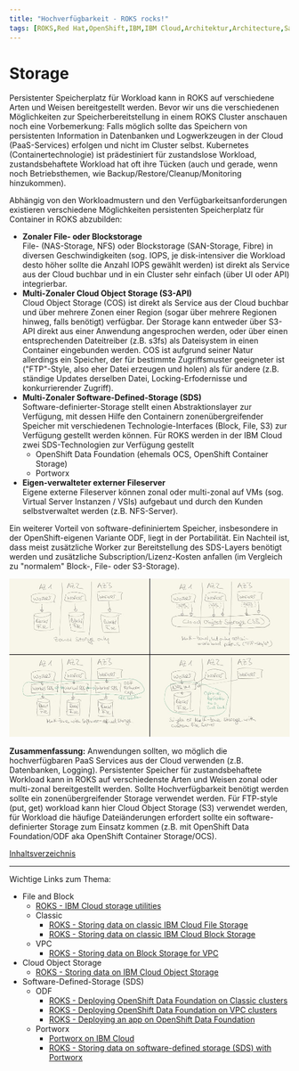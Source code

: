 ```yaml
---
title: "Hochverfügbarkeit - ROKS rocks!"
tags: [ROKS,Red Hat,OpenShift,IBM,IBM Cloud,Architektur,Architecture,Satellite,Cloud Satellite,Storage,SDS,Cloud Object Storage,S3FS,S3,Block Storage,File Storage,Software-defined Storage,Availabilty Zone,Hochverfügbarkeit,IBM Cloud Satellite]
---
```


# Storage

Persistenter Speicherplatz für Workload kann in ROKS auf verschiedene Arten und Weisen bereitgestellt werden. Bevor wir uns die verschiedenen Möglichkeiten zur Speicherbereitstellung in einem ROKS Cluster anschauen noch eine Vorbemerkung: Falls möglich sollte das Speichern von persistenten Information in Datenbanken und Logwerkzeugen in der Cloud (PaaS-Services) erfolgen und nicht im Cluster selbst. Kubernetes (Containertechnologie) ist prädestiniert für zustandslose Workload, zustandsbehaftete Workload hat oft ihre Tücken (auch und gerade, wenn noch Betriebsthemen, wie Backup/Restore/Cleanup/Monitoring hinzukommen).

Abhängig von den Workloadmustern und den Verfügbarkeitsanforderungen existieren verschiedene Möglichkeiten persistenten Speicherplatz für Container in ROKS abzubilden:
- **Zonaler File- oder Blockstorage**<br/>
  File- (NAS-Storage, NFS) oder Blockstorage (SAN-Storage, Fibre) in diversen Geschwindigkeiten (sog. IOPS, je disk-intensiver die Workload desto höher sollte die Anzahl IOPS gewählt werden) ist direkt als Service aus der Cloud buchbar und in ein Cluster sehr einfach (über UI oder API) integrierbar.
- **Multi-Zonaler Cloud Object Storage (S3-API)**<br/>
  Cloud Object Storage (COS) ist direkt als Service aus der Cloud buchbar und über mehrere Zonen einer Region (sogar über mehrere Regionen hinweg, falls benötigt) verfügbar. Der Storage kann entweder über S3-API direkt aus einer Anwendung angesprochen werden, oder über einen entsprechenden Dateitreiber (z.B. s3fs) als Dateisystem in einen Container eingebunden werden. COS ist aufgrund seiner Natur allerdings ein Speicher, der für bestimmte Zugriffsmuster geeigneter ist ("FTP"-Style, also eher Datei erzeugen und holen) als für andere (z.B. ständige Updates derselben Datei, Locking-Erfodernisse und konkurrierender Zugriff).
- **Multi-Zonaler Software-Defined-Storage (SDS)**<br>
  Software-definierter-Storage stellt einen Abstraktionslayer zur Verfügung, mit dessen Hilfe den Containern zonenübergreifender Speicher mit verschiedenen Technologie-Interfaces (Block, File, S3) zur Verfügung gestellt werden können. Für ROKS werden in der IBM Cloud zwei SDS-Technologien zur Verfügung gestellt<br/>
  - OpenShift Data Foundation (ehemals OCS, OpenShift Container Storage)
  - Portworx<br/>
- **Eigen-verwalteter externer Fileserver**<br/>
Eigene externe Fileserver können zonal oder multi-zonal auf VMs (sog. Virtual Server Instanzen / VSIs) aufgebaut und durch den Kunden selbstverwaltet werden (z.B. NFS-Server).

Ein weiterer Vorteil von software-defininiertem Speicher, insbesondere in der OpenShift-eigenen Variante ODF, liegt in der Portabilität. Ein Nachteil ist, dass meist zusätzliche Worker zur Bereitstellung des SDS-Layers benötigt werden und zusätzliche Subscription/Lizenz-Kosten anfallen (im Vergleich zu "normalem" Block-, File- oder S3-Storage).

![ROKS Storageoptionen](./images/roksstorage.jpg)

**Zusammenfassung:** Anwendungen sollten, wo möglich die hochverfügbaren PaaS Services aus der Cloud verwenden (z.B. Datenbanken, Logging). Persistenter Speicher für zustandsbehaftete Workload kann in ROKS auf verschiedenste Arten und Weisen zonal oder multi-zonal bereitgestellt werden. Sollte Hochverfügbarkeit benötigt werden sollte ein zonenübergreifender Storage verwendet werden. Für FTP-style (put, get) workload kann hier Cloud Object Storage (S3) verwendet werden, für Workload die häufige Dateiänderungen erfordert sollte ein software-definierter Storage zum Einsatz kommen (z.B. mit OpenShift Data Foundation/ODF aka OpenShift Container Storage/OCS).

[Inhaltsverzeichnis](./README.md) 

<hr/>

Wichtige Links zum Thema:
- File and Block
  - [ROKS - IBM Cloud storage utilities](https://cloud.ibm.com/docs/openshift?topic=openshift-utilities)
  - Classic
    - [ROKS - Storing data on classic IBM Cloud File Storage](https://cloud.ibm.com/docs/openshift?topic=openshift-file_storage)
    - [ROKS - Storing data on classic IBM Cloud Block Storage](https://cloud.ibm.com/docs/openshift?topic=openshift-block_storage)
  - VPC
    - [ROKS - Storing data on Block Storage for VPC](https://cloud.ibm.com/docs/openshift?topic=openshift-vpc-block)
- Cloud Object Storage
  - [ROKS - Storing data on IBM Cloud Object Storage](https://cloud.ibm.com/docs/openshift?topic=openshift-object_storage)
- Software-Defined-Storage (SDS)
  - ODF
    - [ROKS - Deploying OpenShift Data Foundation on Classic clusters](https://cloud.ibm.com/docs/openshift?topic=openshift-deploy-odf-classic) 
    - [ROKS - Deploying OpenShift Data Foundation on VPC clusters](https://cloud.ibm.com/docs/openshift?topic=openshift-deploy-odf-vpc) 
    - [ROKS - Deploying an app on OpenShift Data Foundation](https://cloud.ibm.com/docs/openshift?topic=openshift-odf-deploy-app)
  - Portworx
    - [Portworx on IBM Cloud](https://docs.portworx.com/portworx-install-with-kubernetes/cloud/ibm/)
    - [ROKS - Storing data on software-defined storage (SDS) with Portworx](https://cloud.ibm.com/docs/openshift?topic=openshift-portworx)
 
 
